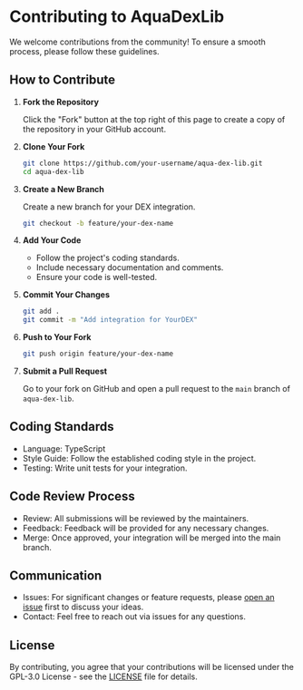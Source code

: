 # Contributing to AquaDexLib

We welcome contributions from the community! To ensure a smooth process, please follow these guidelines.

## How to Contribute

1. **Fork the Repository**
   
   Click the "Fork" button at the top right of this page to create a copy of the repository in your GitHub account.

2. **Clone Your Fork**

   ```bash
   git clone https://github.com/your-username/aqua-dex-lib.git
   cd aqua-dex-lib

3. **Create a New Branch**

   Create a new branch for your DEX integration.

   ```bash
   git checkout -b feature/your-dex-name

4. **Add Your Code**

   - Follow the project's coding standards.
   - Include necessary documentation and comments.
   - Ensure your code is well-tested.

5. **Commit Your Changes**

   ```bash
   git add .
   git commit -m "Add integration for YourDEX"

6. **Push to Your Fork**

   ```bash
   git push origin feature/your-dex-name

7. **Submit a Pull Request**

   Go to your fork on GitHub and open a pull request to the `main` branch of `aqua-dex-lib`.

## Coding Standards

   - Language: TypeScript
   - Style Guide: Follow the established coding style in the project.
   - Testing: Write unit tests for your integration.

## Code Review Process

   - Review: All submissions will be reviewed by the maintainers.
   - Feedback: Feedback will be provided for any necessary changes.
   - Merge: Once approved, your integration will be merged into the main branch.

## Communication

   - Issues: For significant changes or feature requests, please [open an issue](https://github.com/aquabuild/aqua-dex-lib/issues) first to discuss your ideas.
   - Contact: Feel free to reach out via issues for any questions.

## License

By contributing, you agree that your contributions will be licensed under the GPL-3.0 License - see the [LICENSE](LICENSE) file for details.
